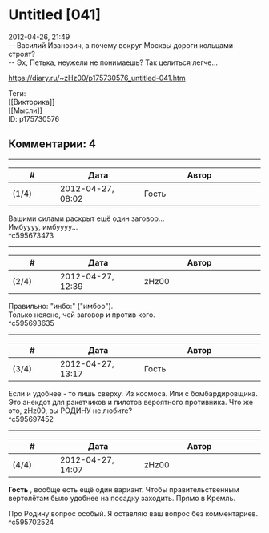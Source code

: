 Untitled [041]
==============

  
2012-04-26, 21:49  
 -- Василий Иванович, а почему вокруг Москвы дороги кольцами строят?   
 -- Эх, Петька, неужели не понимаешь? Так целиться легче...   
  
<https://diary.ru/~zHz00/p175730576_untitled-041.htm>  
  
Теги:  
[[Викторика]]  
[[Мысли]]  
ID: p175730576  


Комментарии: 4
--------------

  


---



|         #         |              Дата              |                     Автор                     |           ID           |
| --- | --- | --- | --- |
| (1/4) | 2012-04-27, 08:02 | Гость | c595673473 |

  
 Вашими силами раскрыт ещё один заговор...   
 Имбуууу, имбуууу...   
 ^c595673473

---



|         #         |              Дата              |                     Автор                     |           ID           |
| --- | --- | --- | --- |
| (2/4) | 2012-04-27, 12:39 | zHz00 | c595693635 |

  
 Правильно: "инбо:" ("имбоо").   
 Только неясно, чей заговор и против кого.   
 ^c595693635

---



|         #         |              Дата              |                     Автор                     |           ID           |
| --- | --- | --- | --- |
| (3/4) | 2012-04-27, 13:17 | Гость | c595697452 |

  
 Если и удобнее - то лишь сверху. Из космоса. Или с бомбардировщика. Это анекдот для ракетчиков и пилотов вероятного противника. Что же это, zHz00, вы РОДИНУ не любите?   
 ^c595697452

---



|         #         |              Дата              |                     Автор                     |           ID           |
| --- | --- | --- | --- |
| (4/4) | 2012-04-27, 14:07 | zHz00 | c595702524 |

  
  **Гость**  , вообще есть ещё один вариант. Чтобы правительственным вертолётам было удобнее на посадку заходить. Прямо в Кремль.   
   
 Про Родину вопрос особый. Я оставляю ваш вопрос без комментариев.   
 ^c595702524